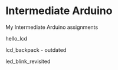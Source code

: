 # Intermediate Arduino

My Intermediate Arduino assignments

hello_lcd

lcd_backpack - outdated

led_blink_revisited

